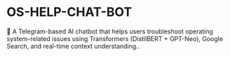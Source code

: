 # OS-HELP-CHAT-BOT
💬 A Telegram-based AI chatbot that helps users troubleshoot operating system-related issues using Transformers (DistilBERT + GPT-Neo), Google Search, and real-time context understanding..
